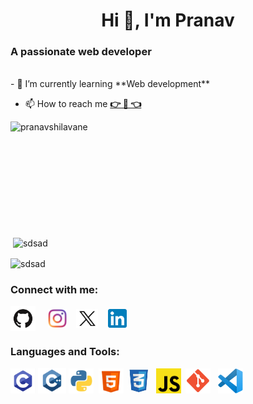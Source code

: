 <h1 align="center">Hi 👋, I'm Pranav</h1>
<h3>A passionate web developer </h3>
<br/>
- 🌱 I’m currently learning **Web development**

- 📫 How to reach me [**👉 📩 👈**](mailto:pranavshilavane1@gmail.com)

<p><img align="left"  src="https://github-readme-stats.vercel.app/api/top-langs?username=pranavshilavane&show_icons=true&locale=en&layout=donut" alt="pranavshilavane" /></p>
<br/>
<br/>
<br/>
<br/>
<br/>
<br/>
<br/>
<br/>
<br/>
<br/>
<p>&nbsp;<img align="center" src="https://github-readme-stats.vercel.app/api?username=pranavshilavane&show_icons=true&locale=en" alt="sdsad" /></p>

<p><img align="center" src="https://github-readme-streak-stats.herokuapp.com/?user=pranavshilavane&" alt="sdsad" /></p>

<h3 align="left">Connect with me:</h3>

<p align="left">
<a href="https://github.com/pranavshilavane" target="blank"><img align="center" src="./img/github.png" alt="Pranav Shilavane" height="40" width="40" /></a>
&nbsp;&nbsp;&nbsp;
<a href="https://instagram.com/pranavshilavane" target="blank"><img align="center" src="./img/instagram.png" alt="Pranav Shilavane" height="30" width="30" /></a>
&nbsp;&nbsp;
<a href="https://x.com/pranavshilavane" target="blank"><img align="center" src="./img/x.png" alt="Pranav Shilavane" height="30" width="35" /></a>
&nbsp;&nbsp;
<a href="https://instagram.com/sadada" target="blank"><img align="center" src="./img/linked.png" alt="Pranav Shilavane" height="30" width="30"/></a>

</p>

<h3 align="left">Languages and Tools:</h3>    
<p align="left">

<img src="./img/c.png" alt="c" width="40" height="40"/>
<img src="./img/c++.png" alt="c" width="45" height="41"/>
<img src="./img/python.png" alt="c" width="40" height="40"/>&nbsp;
<img src="./img/html.png" alt="c" width="40" height="40"/>   
<img src="./img/css.png" alt="c" width="40" height="40"/>&nbsp;
<img src="./img/js.png" alt="c" width="40" height="40"/>&nbsp;
<img src="./img/git.png" alt="c" width="40" height="40"/>&nbsp;&nbsp;
<img src="./img/vscode.png" alt="c" width="40" height="40"/>

</p>
